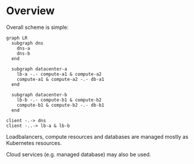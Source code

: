 # Overview

Overall scheme is simple:

```mermaid
graph LR
  subgraph dns
    dns-a
    dns-b
  end

  subgraph datacenter-a
    lb-a -.- compute-a1 & compute-a2
    compute-a1 & compute-a2 -.- db-a1
  end

  subgraph datacenter-b
    lb-b -.- compute-b1 & compute-b2
    compute-b1 & compute-b2 -.- db-b1
  end

client -.-> dns
client -..-> lb-a & lb-b
```

Loadbalancers, compute resources and databases are managed mostly as Kubernetes resources.

Cloud services (e.g. managed database) may also be used.
